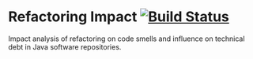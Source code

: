 # Refactoring Impact [![Build Status](https://github.com/muesli/markscribe/workflows/build/badge.svg)](https://github.com/RaffaeleFranco/Refactoring-Impact/actions)
Impact analysis of refactoring on code smells and influence on technical debt in Java software repositories.
